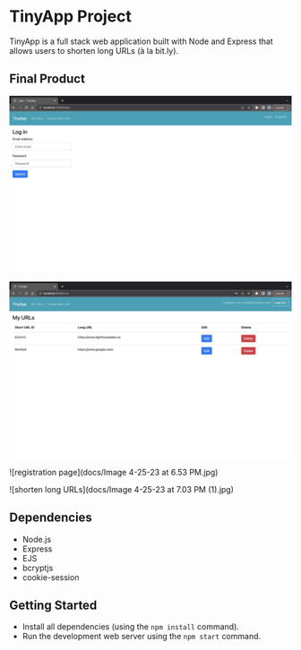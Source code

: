 # TinyApp Project

TinyApp is a full stack web application built with Node and Express that allows users to shorten long URLs (à la bit.ly).

## Final Product

![login page](https://github.com/tiffkchui/tinyapp/blob/00b9e310fc44f6a6bfa0139b323c2cd267ac4109/docs/Image%204-25-23%20at%206.51%20PM.jpg)

![main page after login](https://github.com/tiffkchui/tinyapp/blob/a76fe08277b238a5feaffd8e9d7fa6e8ded3b618/docs/Image%204-25-23%20at%207.03%20PM.jpg)

![registration page](docs/Image 4-25-23 at 6.53 PM.jpg)

![shorten long URLs](docs/Image 4-25-23 at 7.03 PM (1).jpg)



## Dependencies

- Node.js
- Express
- EJS
- bcryptjs
- cookie-session

## Getting Started

- Install all dependencies (using the `npm install` command).
- Run the development web server using the `npm start` command.
